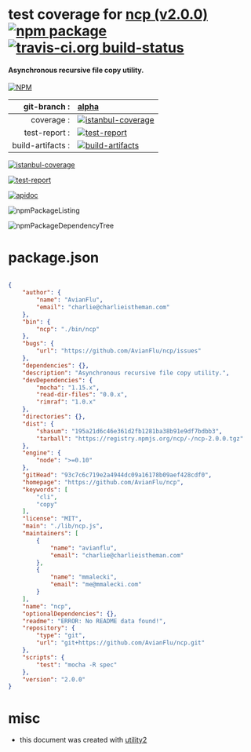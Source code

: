 # test coverage for  [ncp (v2.0.0)](https://github.com/AvianFlu/ncp)  [![npm package](https://img.shields.io/npm/v/npmtest-ncp.svg?style=flat-square)](https://www.npmjs.org/package/npmtest-ncp) [![travis-ci.org build-status](https://api.travis-ci.org/npmtest/node-npmtest-ncp.svg)](https://travis-ci.org/npmtest/node-npmtest-ncp)
#### Asynchronous recursive file copy utility.

[![NPM](https://nodei.co/npm/ncp.png?downloads=true)](https://www.npmjs.com/package/ncp)

| git-branch : | [alpha](https://github.com/npmtest/node-npmtest-ncp/tree/alpha)|
|--:|:--|
| coverage : | [![istanbul-coverage](https://npmtest.github.io/node-npmtest-ncp/build/coverage.badge.svg)](https://npmtest.github.io/node-npmtest-ncp/build/coverage.html/index.html)|
| test-report : | [![test-report](https://npmtest.github.io/node-npmtest-ncp/build/test-report.badge.svg)](https://npmtest.github.io/node-npmtest-ncp/build/test-report.html)|
| build-artifacts : | [![build-artifacts](https://npmtest.github.io/node-npmtest-ncp/glyphicons_144_folder_open.png)](https://github.com/npmtest/node-npmtest-ncp/tree/gh-pages/build)|

[![istanbul-coverage](https://npmtest.github.io/node-npmtest-ncp/build/screenCapture.buildCustomOrg.browser.coverage.html.png)](https://npmtest.github.io/node-npmtest-ncp/build/coverage.html/index.html)

[![test-report](https://npmtest.github.io/node-npmtest-ncp/build/screenCapture.buildCustomOrg.browser.%252Fhome%252Ftravis%252Fbuild%252Fnpmtest%252Fnode-npmtest-ncp%252Ftmp%252Fbuild%252Ftest-report.html.png)](https://npmtest.github.io/node-npmtest-ncp/build/test-report.html)

[![apidoc](https://npmdoc.github.io/node-npmdoc-ncp/build/screenCapture.buildApidoc.browser.%252Fhome%252Ftravis%252Fbuild%252Fnpmdoc%252Fnode-npmdoc-ncp%252Ftmp%252Fbuild%252Fapidoc.html.png)](https://npmdoc.github.io/node-npmdoc-ncp/build/apidoc.html)

![npmPackageListing](https://npmtest.github.io/node-npmtest-ncp/build/screenCapture.npmPackageListing.svg)

![npmPackageDependencyTree](https://npmtest.github.io/node-npmtest-ncp/build/screenCapture.npmPackageDependencyTree.svg)



# package.json

```json

{
    "author": {
        "name": "AvianFlu",
        "email": "charlie@charlieistheman.com"
    },
    "bin": {
        "ncp": "./bin/ncp"
    },
    "bugs": {
        "url": "https://github.com/AvianFlu/ncp/issues"
    },
    "dependencies": {},
    "description": "Asynchronous recursive file copy utility.",
    "devDependencies": {
        "mocha": "1.15.x",
        "read-dir-files": "0.0.x",
        "rimraf": "1.0.x"
    },
    "directories": {},
    "dist": {
        "shasum": "195a21d6c46e361d2fb1281ba38b91e9df7bdbb3",
        "tarball": "https://registry.npmjs.org/ncp/-/ncp-2.0.0.tgz"
    },
    "engine": {
        "node": ">=0.10"
    },
    "gitHead": "93c7c6c719e2a4944dc09a16178b09aef428cdf0",
    "homepage": "https://github.com/AvianFlu/ncp",
    "keywords": [
        "cli",
        "copy"
    ],
    "license": "MIT",
    "main": "./lib/ncp.js",
    "maintainers": [
        {
            "name": "avianflu",
            "email": "charlie@charlieistheman.com"
        },
        {
            "name": "mmalecki",
            "email": "me@mmalecki.com"
        }
    ],
    "name": "ncp",
    "optionalDependencies": {},
    "readme": "ERROR: No README data found!",
    "repository": {
        "type": "git",
        "url": "git+https://github.com/AvianFlu/ncp.git"
    },
    "scripts": {
        "test": "mocha -R spec"
    },
    "version": "2.0.0"
}
```



# misc
- this document was created with [utility2](https://github.com/kaizhu256/node-utility2)
